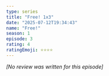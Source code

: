 ```yaml
---
type: series
title: "Free! 1x3"
date: "2025-07-12T19:34:43"
name: "Free!"
season: 1
episode: 3
rating: 4
ratingEmoji: ⭐️⭐️⭐️⭐️
---
```


*[No review was written for this episode]*
